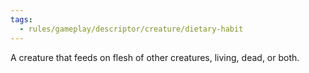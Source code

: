 ```yaml
---
tags:
  - rules/gameplay/descriptor/creature/dietary-habit
---
```

A creature that feeds on flesh of other creatures, living, dead, or both.
